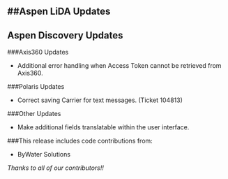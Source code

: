 ##Aspen LiDA Updates
- 

## Aspen Discovery Updates

###Axis360 Updates
- Additional error handling when Access Token cannot be retrieved from Axis360.

###Polaris Updates
- Correct saving Carrier for text messages. (Ticket 104813)

###Other Updates
- Make additional fields translatable within the user interface.

###This release includes code contributions from:
- ByWater Solutions

_Thanks to all of our contributors!!_